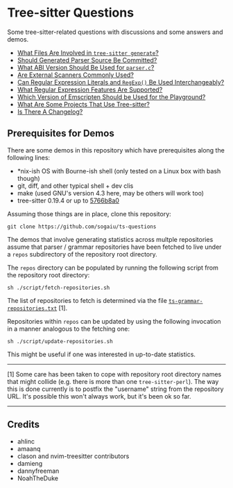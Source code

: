 # Tree-sitter Questions

Some tree-sitter-related questions with discussions and some answers
and demos.

* [What Files Are Involved in `tree-sitter generate`?](questions/generate-subcommand-files/README.md)
* [Should Generated Parser Source Be Committed?](questions/should-parser-source-be-committed/README.md)
* [What ABI Version Should Be Used for `parser.c`?](questions/what-abi-level-should-be-used/README.md)
* [Are External Scanners Commonly Used?](questions/are-external-scanners-common/README.md)
* [Can Regular Expression Literals and `RegExp()` Be Used Interchangeably?](questions/re-str-lit-equivalence/README.md)
* [What Regular Expression Features Are Supported?](questions/what-regex-features-are-supported/README.md)
* [Which Version of Emscripten Should be Used for the Playground?](questions/which-version-of-emscripten-should-be-used-for-the-playground/README.md)
* [What Are Some Projects That Use Tree-sitter?](questions/what-are-some-projects-that-use-tree-sitter/README.md)
* [Is There A Changelog?](questions/is-there-a-changelog/README.md)

## Prerequisites for Demos

There are some demos in this repository which have prerequisites along
the following lines:

* \*nix-ish OS with Bourne-ish shell (only tested on a Linux box with bash though)
* git, diff, and other typical shell + dev clis
* make (used GNU's version 4.3 here, may be others will work too)
* tree-sitter 0.19.4 or up to
  [5766b8a0](https://github.com/tree-sitter/tree-sitter/commit/5766b8a0a785ea34fceb479a94f7fe24c9daae2f)

Assuming those things are in place, clone this repository:

```
git clone https://github.com/sogaiu/ts-questions
```

The demos that involve generating statistics across multple
repositories assume that parser / grammar repositories have been
fetched to live under a `repos` subdirectory of the repository root
directory.

The `repos` directory can be populated by running the following script
from the repository root directory:

```
sh ./script/fetch-repositories.sh
```

The list of repositories to fetch is determined via the file
[`ts-grammar-repositories.txt`](ts-grammar-repositories.txt) [1].

Repositories within `repos` can be updated by using the following
invocation in a manner analogous to the fetching one:

```
sh ./script/update-repositories.sh
```

This might be useful if one was interested in up-to-date statistics.

---

[1] Some care has been taken to cope with repository root directory
names that might collide (e.g. there is more than one
`tree-sitter-perl`).  The way this is done currently is to postfix the
"username" string from the repository URL.  It's possible this won't
always work, but it's been ok so far.

---

## Credits

* ahlinc
* amaanq
* clason and nvim-treesitter contributors
* damieng
* dannyfreeman
* NoahTheDuke


